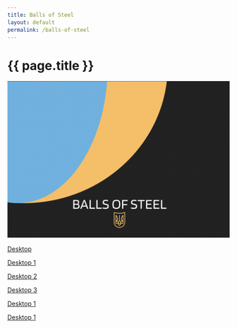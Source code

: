 ```yaml
---
title: Balls of Steel
layout: default
permalink: /balls-of-steel
---
```



# {{ page.title }}


<div class="gallery"><a href="/balls-of-steel"><img src="static/gallery/balls-of-steel-thumb.jpeg"></a></div>


<a href="/static/balls-of-steel/balls-of-steel-desktop.png">Desktop</a>

<a href="/static/balls-of-steel/balls-of-steel-desktop-1.png">Desktop 1</a>

<a href="/static/balls-of-steel/balls-of-steel-desktop-2.png">Desktop 2</a>

<a href="/static/balls-of-steel/balls-of-steel-desktop-3.png">Desktop 3</a>

<a href="/static/balls-of-steel/balls-of-steel-desktop-1.png">Desktop 1</a>

<a href="/static/balls-of-steel/balls-of-steel-desktop-1.png">Desktop 1</a>
